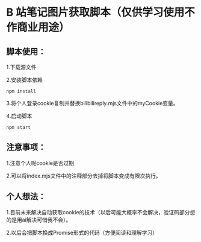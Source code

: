 # B 站笔记图片获取脚本（仅供学习使用不作商业用途）

## 脚本使用：

1.下载源文件

2.安装脚本依赖

```
npm install
```
3.将个人登录cookie复制并替换bilibilireply.mjs文件中的myCookie变量。

4.启动脚本
```
npm start
```

## 注意事项：
1.注意个人呢cookie是否过期

2.可以将index.mjs文件中的注释部分去掉将脚本变成有限次执行。

## 个人想法：
1.目前未来解决自动获取cookie的技术（以后可能大概率不会解决，验证码部分想的是用ai解决可惜我不会）。

2.以后会把脚本换成Promise形式的代码（方便阅读和理解学习）

